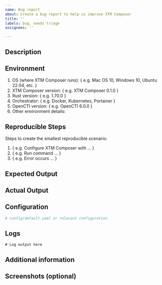 ```yaml
---
name: Bug report
about: Create a bug report to help us improve XTM Composer
title: ''
labels: bug, needs triage
assignees: ''

---
```


## Description

<!-- Please provide a clear and concise description of the bug. -->

## Environment

1. OS (where XTM Composer runs): { e.g. Mac OS 10, Windows 10, Ubuntu 22.04, etc. }
2. XTM Composer version: { e.g. XTM Composer 0.1.0 }
3. Rust version: { e.g. 1.70.0 }
4. Orchestrator: { e.g. Docker, Kubernetes, Portainer }
5. OpenCTI version: { e.g. OpenCTI 6.0.0 }
6. Other environment details:

## Reproducible Steps

Steps to create the smallest reproducible scenario:
1. { e.g. Configure XTM Composer with ... }
2. { e.g. Run command ... }
3. { e.g. Error occurs ... }

## Expected Output

<!-- Please describe what you expected to happen. -->

## Actual Output

<!-- Please describe what actually happened. -->

## Configuration

<!-- Please provide your configuration file (with sensitive data removed) -->

```yaml
# config/default.yaml or relevant configuration
```

## Logs

<!-- Please provide relevant log output -->

```
# Log output here
```

## Additional information

<!-- Any additional information, including logs or screenshots if you have any. -->

## Screenshots (optional)

<!-- If applicable, add screenshots to help explain your problem. -->
